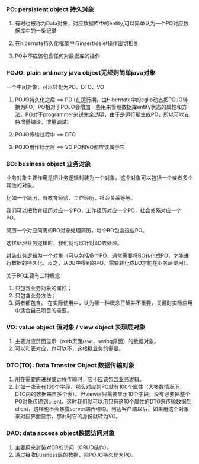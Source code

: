 ### PO: persistent object 持久对象
1. 有时也被称为Data对象，对应数据库中的entity,可以简单认为一个PO对应数据库中的一条记录

2. 在hibernate持久化框架中与insert/delet操作密切相关

3. PO中不应该包含任何对数据库的操作

### POJO: plain ordinary java object无规则简单java对象
一个中间对象，可以转化为PO、DTO、VO

1. POJO持久化之后 ==> PO (在运行期，由Hibernate中的cglib动态把POJO转换为PO，PO相对于POJO会增加一些用来管理数据库entity状态的属性和方法。PO对于programmer来说完全透明，由于是运行期生成PO，所以可以支持增量编译，增量调试)

2. POJO传输过程中 ==> DTO

3. POJO用作标示层 ==> VO
PO和VO都应该属于它

### BO: business object 业务对象
业务对象主要作用是把业务逻辑封装为一个对象。这个对象可以包括一个或者多个其他的对象。

比如一个简历，有教育经验、工作经历、社会关系等等。

我们可以把教育经历对应一个PO，工作经历对应一个PO，社会关系对应一个PO。

简历一个对应简历的BO对象处理简历，每个BO包含这些PO。

这样处理业务逻辑时，我们就可以针对BO去处理。

封装业务逻辑为一个对象（可以包括多个PO，通常需要将BO转化成PO，才能进行数据的持久化，反之，从DB中得到的PO，需要转化成BO才能在业务层使用）。

关于BO主要有三种概念
1. 只包含业务对象的属性；
2. 只包含业务方法；
3. 两者都包含。
在实际使用中，认为哪一种概念正确并不重要，关键时实际应用中适合自己项目的需要。

### VO: value object 值对象 / view object 表现层对象
1. 主要对应页面显示（web页面/swt、swing界面）的数据对象。
2. 可以和表对应，也可以不，这根据业务的需要。

### DTO(TO): Data Transfer Object 数据传输对象
1. 用在需要跨进程或远程传输时，它不应该包含业务逻辑。
2. 比如一张表有100个字段，那么对应的PO就有100个属性（大多数情况下，DTO内的数据来自多个表）。但view层只需要显示10个字段，没有必要把整个PO对象传递到client，这时我们就可以用只有这10个属性的DTO来传输数据到client，这样也不会暴露server端表结构。到达客户端以后，如果用这个对象来对应界面显示，那此时它的身份就转为VO。

### DAO: data access object数据访问对象
1. 主要用来封装对DB的访问（CRUD操作）。
2. 通过接收Business层的数据，把POJO持久化为PO。




